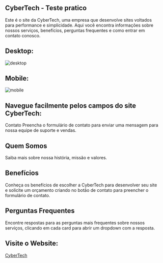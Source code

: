 
## CyberTech - Teste pratico 
Este é o site da CyberTech, uma empresa que desenvolve sites voltados para performance e simplicidade. Aqui você encontra informações sobre nossos serviços, benefícios, perguntas frequentes e como entrar em contato conosco.

## Desktop:
![desktop](https://github.com/WesleyOliveira01/teste-pratico/blob/a87c8c52644a99400fe5cc1f16b1f9c0c800f07b/img/desktop.png)

## Mobile:
![mobile](https://github.com/WesleyOliveira01/teste-pratico/blob/a87c8c52644a99400fe5cc1f16b1f9c0c800f07b/img/mobile%20.png)


## Navegue facilmente pelos campos do site CyberTech:
Contato
Preencha o formulário de contato para enviar uma mensagem para nossa equipe de suporte e vendas.

## Quem Somos
Saiba mais sobre nossa história, missão e valores.

## Benefícios
Conheça os benefícios de escolher a CyberTech para desenvolver seu site e solicite um orçamento criando no botão de contato para preencher o formulário de contato.

## Perguntas Frequentes
Encontre respostas para as perguntas mais frequentes sobre nossos serviços, clicando em cada card para abrir um dropdown com a resposta.

## Visite o Website:

<a href="https://cyber-tech01.000webhostapp.com/" target="_blank">CyberTech</a>
